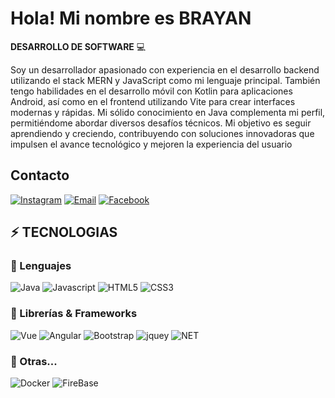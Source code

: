 #  Hola! Mi nombre es BRAYAN

**DESARROLLO DE SOFTWARE** 💻 


Soy un desarrollador apasionado con experiencia en el desarrollo backend utilizando el stack MERN y JavaScript como mi lenguaje principal. También tengo habilidades en el desarrollo móvil con Kotlin para aplicaciones Android, así como en el frontend utilizando Vite para crear interfaces modernas y rápidas. Mi sólido conocimiento en Java complementa mi perfil, permitiéndome abordar diversos desafíos técnicos. Mi objetivo es seguir aprendiendo y creciendo, contribuyendo con soluciones innovadoras que impulsen el avance tecnológico y mejoren la experiencia del usuario




## Contacto


[![Instagram](https://img.shields.io/badge/instagram%20-%20red?style=for-the-badge)](https://www.instagram.com/brayan_viveros13?igsh=aWpvMzZ3OHRjNGZq&utm_source=qr)
[![Email](https://img.shields.io/badge/Mail-D14836?style=for-the-badge&logo=gmail&logoColor=white)](briveraviveros1113@gmail.com)
[![Facebook](https://img.shields.io/badge/Facebook-blue?style=for-the-badge)](https://www.facebook.com/profile.php?id=100009543455633&mibextid=LQQJ4d)


## ⚡ TECNOLOGIAS

### 🚀 Lenguajes

![Java](https://img.shields.io/badge/Java-ED8B00?style=for-the-badge&logo=java&logoColor=white)
![Javascript](https://img.shields.io/badge/JavaScript%20-%20yellow?style=for-the-badge)
![HTML5](https://img.shields.io/badge/HTML5-E34F26?style=for-the-badge&logo=html5&logoColor=white)
![CSS3](https://img.shields.io/badge/CSS3-1572B6?style=for-the-badge&logo=css3&logoColor=white)

### 🧩 Librerías & Frameworks 

![Vue](https://img.shields.io/badge/Vue.js-35495E?style=for-the-badge&logo=vuedotjs&logoColor=4FC08D)
![Angular](https://img.shields.io/badge/Angular-DD0031?style=for-the-badge&logo=angular&logoColor=white)
![Bootstrap](https://img.shields.io/badge/Bootstrap-563D7C?style=for-the-badge&logo=bootstrap&logoColor=white)
![jquey](https://img.shields.io/badge/jQuery-0769AD?style=for-the-badge&logo=jquery&logoColor=white)
![NET](https://img.shields.io/badge/.NET-512BD4?style=for-the-badge&logo=dotnet&logoColor=white)

### 📘 Otras...

![Docker](https://img.shields.io/badge/Docker-2CA5E0?style=for-the-badge&logo=docker&logoColor=white)
![FireBase](https://img.shields.io/badge/firebase-ffca28?style=for-the-badge&logo=firebase&logoColor=black)
